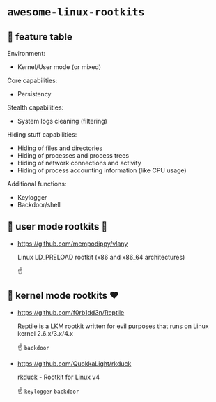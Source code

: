 # `awesome-linux-rootkits`

## :key: feature table

Environment:
 - Kernel/User mode (or mixed)

Core capabilities:
 - Persistency
 
Stealth capabilities:
 - System logs cleaning (filtering) 

Hiding stuff capabilities:
 - Hiding of files and directories
 - Hiding of processes and process trees
 - Hiding of network connections and activity
 - Hiding of process accounting information (like CPU usage)

Additional functions:
 - Keylogger
 - Backdoor/shell

## :see_no_evil: user mode rootkits :shit: 

- https://github.com/mempodippy/vlany

  Linux LD_PRELOAD rootkit (x86 and x86_64 architectures)
  
  :point_up:

## :hear_no_evil: kernel mode rootkits :heart:

- https://github.com/f0rb1dd3n/Reptile

  Reptile is a LKM rootkit written for evil purposes that runs on Linux kernel 2.6.x/3.x/4.x

  :point_up: `backdoor`

- https://github.com/QuokkaLight/rkduck

  rkduck - Rootkit for Linux v4
  
  :point_up: `keylogger` `backdoor`

